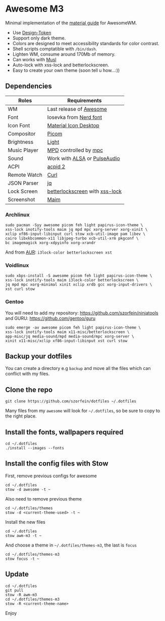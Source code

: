 # Awesome M3

Minimal implementation of the [material guide](https://m3.material.io/) for AwesomeWM.

+ Use [Design-Token](https://m3.material.io/foundations/design-tokens/overview)
+ Support only dark theme.
+ Colors are designed to meet accessibility standards for color contrast.
+ Shell scripts comptatible with `/bin/dash`.
+ Lighten WM, consume around 170Mb of memory.
+ Can works with [Musl](https://musl.libc.org/about.html)
+ Auto-lock with xss-lock and betterlockscreen.
+ Easy to create your own theme (soon tell u how...:))

## Dependencies

| Roles | Requirements |
|---|---|
| WM | Last release of [Awesome](https://github.com/awesomeWM/awesome) |
| Font | Iosevka from [Nerd font](https://github.com/ryanoasis/nerd-fonts) |
| Icon Font | [Material Icon Desktop](https://github.com/Templarian/MaterialDesign-Font) |
| Compositor | [Picom](https://github.com/yshui/picom) |
| Brightness | [Light](https://github.com/haikarainen/light) |
| Music Player | [MPD](https://www.musicpd.org/) controlled by [mpc](https://www.musicpd.org/clients/mpc/) |
| Sound | Work with [ALSA](https://www.alsa-project.org/main/index.php/Main_Page) or [PulseAudio](https://www.freedesktop.org/wiki/Software/PulseAudio/) |
| ACPI | [acpid 2](https://sourceforge.net/projects/acpid2/) |
| Remote Watch | [Curl](https://curl.haxx.se) |
| JSON Parser | [jq](https://github.com/stedolan/jq) |
| Lock Screen | [betterlockscreen](https://github.com/betterlockscreen/betterlockscreen) with [xss-lock](https://bitbucket.org/raymonad/xss-lock) |
| Screenshot | [Maim](https://github.com/naelstrof/maim) |

### Archlinux

    sudo pacman -Syy awesome picom feh light papirus-icon-theme \
    xss-lock inotify-tools maim jq mpd mpc xorg-server xorg-xinit \
    xclip xf86-input-libinput curl stow xcb-util-image pam libev \
    cairo libxkbcommon-x11 libjpeg-turbo xcb-util-xrm pkgconf \
    bc imagemagick xorg-xdpyinfo xorg-xrandr

And from [AUR](https://aur.archlinux.org/): `i3lock-color betterlockscreen xst`

### Voidlinux

    sudo xbps-install -S awesome picom feh light papirus-icon-theme \
    xss-lock inotify-tools maim i3lock-color betterlockscreen \
    jq mpd mpc xorg-minimal xinit xclip xrdb gcc xorg-input-drivers \
    xst curl stow

### Gentoo
You will need to add my repository: https://github.com/szorfein/ninjatools and GURU: https://github.com/gentoo/guru

    sudo emerge -av awesome picom feh light papirus-icon-theme \
    xss-lock inotify-tools maim x11-misc/betterlockscreen \
    app-misc/jq media-sound/mpd media-sound/mpc xorg-server \
    xinit x11-misc/xclip xf86-input-libinput xst curl stow

## Backup your dotfiles
You can create a directory e.g `backup` and move all the files which can conflict with my files.

## Clone the repo

    git clone https://github.com/szorfein/dotfiles ~/.dotfiles

Many files from my `awesome` will look for `~/.dotfiles`, so be sure to copy to the right place.

## Install the fonts, wallpapers required

    cd ~/.dotfiles
    ./install --images --fonts

## Install the config files with Stow
First, remove previous configs for awesome

    cd ~/.dotfiles
    stow -d awesome -t ~

Also need to remove previous theme

    cd ~/.dotfiles/themes
    stow -d <current-theme-used> -t ~

Install the new files

    cd ~/.dotfiles
    stow awm-m3 -t ~

And choose a theme in `~/.dotfiles/themes-m3`, the last is `focus`

    cd ~/.dotfiles/themes-m3
    stow focus -t ~

## Update

    cd ~/.dotfiles
    git pull
    stow -R awm-m3
    cd ~/.dotfiles/themes-m3
    stow -R <current-theme-name>

Enjoy
